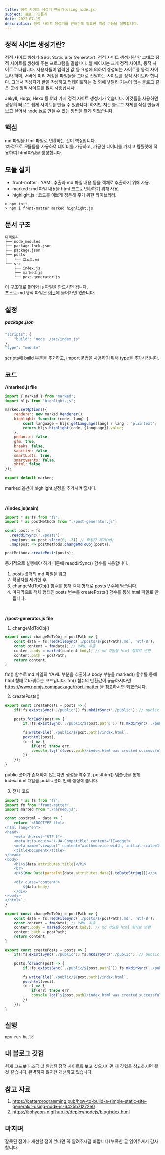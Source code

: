 ```yaml
---
title: 정적 사이트 생성기 만들기(using node.js)
subject: 블로그 만들기
date: 2022-07-15
description: 정적 사이트 생성기를 만드는데 필요한 핵심 기능을 설명합니다.
---
```

## 정적 사이트 생성기란?
정적 사이트 생성기(SSG, Static Site Generator).  정적 사이트 생성기란 말 그대로 정적 사이트를 생성해 주는 프로그램을 말합니다. 웹 페이지는 크게 정적 사이트, 동적 사이트로 나뉩니다. 사용자들이 입력한 값 등 요청에 의하여 생성되는 사이트를 동적 사이트라 하며,  서버에 미리 저장된 파일들을 그대로 전달하는 사이트를 정적 사이트라 합니다. 그래서 작성자가 글을 작성하고 업데이트하는 것 외에 별달리 기능이 없는 블로그 같은 곳에 정적 사이트를 많이 사용합니다.

Jekyll, Hugo, Hexo 등 여러 가지 정적 사이트 생성기가 있습니다. 이것들을 사용하면 굉장히 빠르고 쉽게 사이트를 만들 수 있습니다. 하지만 저는 블로그 자체를 직접 만들어보고 싶어서 node.js로 만들 수 있는 방법을 찾게 되었습니다.    

## 핵심
md 파일을 html 파일로 변환하는 것이 핵심입니다.    
1차적으로 모듈들을 사용하여 데이터를 가공하고, 가공한 데이터를 가지고 템플릿에 적용하여 html 파일을 생성합니다.    

## 모듈 설치
- front-matter  : YAML 추출과 md 파일 내용 등을 객체로 추출하기 위해 사용.
- marked : md 파일 내용을 html 코드로 변환하기 위해 사용.
- highlight.js : 코드를 이쁘게 정돈해 주기 위한 라이브러리.

```
> npm init    
> npm i front-matter marked highlight.js
```     

## 문서 구조 

    디렉토리
    ├── node_modules
    ├── package-lock.json
    ├── package.json
    ├── posts
    │   └── 포스트.md
    └── src
        ├── index.js
        ├── marked.js
        └── post-generator.js

이 구조대로 폴더와 js 파일을 만드시면 됩니다.    
포스트.md 양식 파일은 [이곳](https://github.com/JongDeug/JongDeug.github.io/tree/master/%EA%B8%B0%ED%83%80)에 들어가면 있습니다.

## 설정
##### *package.json*
```javascript
"scripts": {
    "build": "node ./src/index.js"
},
"type": "module" 
```
scripts에 build 부분을 추가하고, import 문법을 사용하기 위해 type을 추가시킵니다.    

## 코드 

**//marked.js file**
```javascript
import { marked } from "marked";
import hljs from "highlight.js"; 

marked.setOptions({
	renderer: new marked.Renderer(),
	highlight: function (code, lang) {
		const language = hljs.getLanguage(lang) ? lang : 'plaintext';
		return hljs.highlight(code, {language}).value;
	},
	pedantic: false,
	gfm: true,
	breaks: false,
	sanitize: false,
	smartLists: true,
	smartypants: false,
	xhtml: false
}); 

export default marked;
```
marked 옵션에 highlight 설정을 추가시켜 줍시다.    
<br><br>

**//index.js(main)**
```javascript
import * as fs from "fs";
import * as postMethods from "./post-generator.js";

const posts = fs
  .readdirSync('./posts')
  .map(post => post.slice(0, -3)) // 확장자 제거(md)
  .map(post => postMethods.changeMdToObj(post));

postMethods.createPosts(posts);
```

동기적으로 실행해야 하기 때문에 readdirSync() 함수를 사용합니다. 
1. posts 폴더의 md 파일을 읽고 
2. 확장자를 제거한 후 
3. changeMdToObj() 함수를 통해 객체 형태로 posts 변수에 담습니다. 
4. 마지막으로 객체 형태인 posts 변수를 createPosts() 함수를 통해 html 파일로 만듭니다.    
<br><br>

**//post-generator.js file**
1. changeMdToObj() 

```javascript
export const changeMdToObj = postPath => {
    const data = fs.readFileSync(`./posts/${postPath}.md`, 'utf-8');
    const content = fm(data); // YAML 추출
    content.body = marked(content.body); // md 파일을 html 형태로 변환
    content.path = postPath;
    return content;
}
```
fm() 함수로 md 파일의 YAML 부분을 추출하고 body 부분을 marked() 함수를 통해 html 형태로 바꿔주는 코드입니다. fm() 함수의 반환값이 궁금하시다면 https://www.npmjs.com/package/front-matter 을 참고하시면 되겠습니다. 

2. createPosts()
```javascript
export const createPosts = posts => {
    if(!fs.existsSync('./public')) fs.mkdirSync('./public'); // public 폴더가 없다면 생성

    posts.forEach(post => {
        if(!fs.existsSync(`./public/${post.path}`)) fs.mkdirSync(`./public/${post.path}`);

        fs.writeFile(`./public/${post.path}/index.html`,
        posthtml(post),
        (err) => {
            if(err) throw err;
            console.log(`${post.path}/index.html was created successfully`);
        });
    });
}
```
public 폴더가 존재하지 않는다면 생성을 해주고, posthtml() 템플릿을 통해 index.html 파일을 public 폴더 안에 생성해 줍니다. 

3. 전체 코드
```javascript
import * as fs from "fs";
import fm from "front-matter";
import marked from "./marked.js";

const posthtml = data => {
    return `<!DOCTYPE html>
<html lang="en">
<head>
    <meta charset="UTF-8">
    <meta http-equiv="X-UA-Compatible" content="IE=edge">
    <meta name="viewport" content="width=device-width, initial-scale=1.0">
    <title>Document</title>
</head>
<body>
    <h1>${data.attributes.title}</h1>
    <br>
    <p>${new Date(parseInt(data.attributes.date)).toDateString()}</p>

    <div class="content">
        ${data.body}
    </div>
</body>
</html>`;
}

export const changeMdToObj = postPath => {
    const data = fs.readFileSync(`./posts/${postPath}.md`, 'utf-8');
    const content = fm(data); // YAML 추출
    content.body = marked(content.body); // md 파일을 html 형태로 변환
    content.path = postPath;
    return content;
}

export const createPosts = posts => {
    if(!fs.existsSync('./public')) fs.mkdirSync('./public'); // public 폴더가 없다면 생성

    posts.forEach(post => {
        if(!fs.existsSync(`./public/${post.path}`)) fs.mkdirSync(`./public/${post.path}`);

        fs.writeFile(`./public/${post.path}/index.html`,
        posthtml(post),
        (err) => {
            if(err) throw err;
            console.log(`${post.path}/index.html was created successfully`);
        });
    });
}
```    

## 실행 
```
npm run build
```

## 내 블로그 깃헙
현재 코드보다 조금 더 완성된 정적 사이트를 보고 싶으시다면 제 [깃헙](https://github.com/JongDeug/JongDeug.github.io)을 참고하시면 될 것 같습니다. 완벽하지 않지만 개선하고 있습니다!
  

## 참고 자료 
1. https://betterprogramming.pub/how-to-build-a-simple-static-site-generator-using-node-js-6425b71272e0    
2. https://bohyeon-n.github.io/deploy/nodejs/blogindex.html

## 마치며
잘못된 점이나 개선할 점이 있다면 꼭 알려주시길 바랍니다! 부족한 글 읽어주셔서 감사합니다.